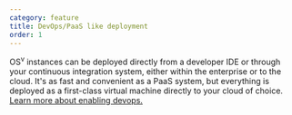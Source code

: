 ```yaml
---
category: feature
title: DevOps/PaaS like deployment
order: 1
---
```


OS<sup>v</sup> instances can be deployed directly from a developer IDE or through your continuous integration system, either within the enterprise or to the cloud.  It's as fast and convenient as a PaaS system, but everything is deployed as a first-class virtual machine directly to your cloud of choice. <a href="/develop-to-devops/">Learn more about enabling devops.</a>






